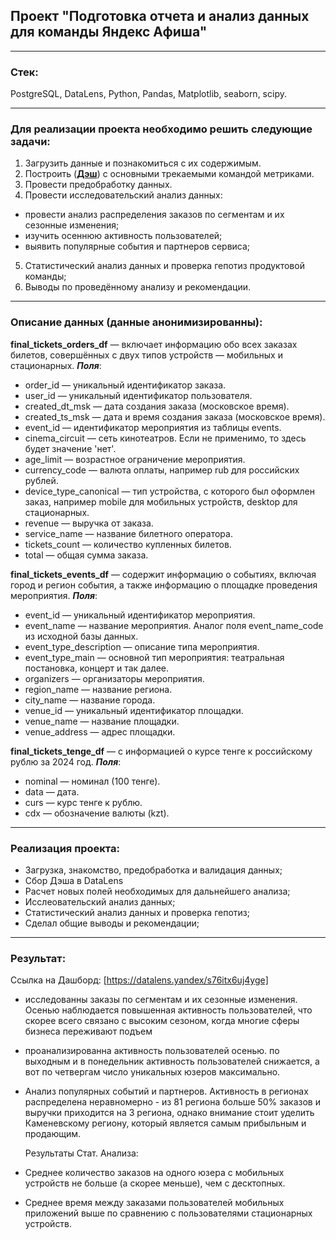## **Проект "Подготовка отчета и анализ данных для команды Яндекс Афиша"**
<hr>

### Стек:
PostgreSQL, DataLens, Python, Pandas, Matplotlib, seaborn, scipy.

<hr>

### Для реализации проекта необходимо решить следующие задачи:

1. Загрузить данные и познакомиться с их содержимым.
2. Построить (__[Дэш](https://datalens.yandex/s76itx6uj4yge)__) с основными трекаемыми командой метриками.
3. Провести предобработку данных.
4. Провести исследовательский анализ данных:
  - провести анализ распределения заказов по сегментам и их сезонные изменения;
  - изучить осеннюю активность пользователей;
  - выявить популярные события и партнеров сервиса;
5. Статистический анализ данных и проверка гепотиз продуктовой команды;
6. Выводы по проведённому анализу и рекомендации.

<hr>

### Описание данных (данные анонимизированны):

<strong>final_tickets_orders_df</strong> — включает информацию обо всех заказах билетов, совершённых с двух типов устройств — мобильных и стационарных.
<strong>*Поля*</strong>:
- order_id — уникальный идентификатор заказа.
- user_id — уникальный идентификатор пользователя.
- created_dt_msk — дата создания заказа (московское время).
- created_ts_msk — дата и время создания заказа (московское время).
- event_id — идентификатор мероприятия из таблицы events.
- cinema_circuit — сеть кинотеатров. Если не применимо, то здесь будет значение 'нет'.
- age_limit — возрастное ограничение мероприятия.
- currency_code — валюта оплаты, например rub для российских рублей.
- device_type_canonical — тип устройства, с которого был оформлен заказ, например mobile для мобильных устройств, desktop для стационарных.
- revenue — выручка от заказа.
- service_name — название билетного оператора.
- tickets_count — количество купленных билетов.
- total — общая сумма заказа.

<strong>final_tickets_events_df</strong> — содержит информацию о событиях, включая город и регион события, а также информацию о площадке проведения мероприятия.
<strong>*Поля*</strong>:
- event_id — уникальный идентификатор мероприятия.
- event_name — название мероприятия. Аналог поля event_name_code из исходной базы данных.
- event_type_description — описание типа мероприятия.
- event_type_main — основной тип мероприятия: театральная постановка, концерт и так далее.
- organizers — организаторы мероприятия.
- region_name — название региона.
- city_name — название города.
- venue_id — уникальный идентификатор площадки.
- venue_name — название площадки.
- venue_address — адрес площадки.

<strong>final_tickets_tenge_df</strong> — с информацией о курсе тенге к российскому рублю за 2024 год.
<strong>*Поля*</strong>:
- nominal — номинал (100 тенге).
- data — дата.
- curs — курс тенге к рублю.
- cdx — обозначение валюты (kzt).

<hr>

### Реализация проекта:
- Загрузка, знакомство, предобработка и валидация данных;
- Сбор Дэша в DataLens
- Расчет новых полей необходимых для дальнейшего анализа;
- Исслеовательский анализ данных;
- Статистический анализ данных и проверка гепотиз;
- Сделал общие выводы и рекомендации;

<hr>

### Результат:

Ссылка на Дашборд: [https://datalens.yandex/s76itx6uj4yge]

- исследованны заказы по сегментам и их сезонные изменения. Осенью наблюдается повышенная активность пользователей, что скорее всего связано с высоким сезоном, когда многие сферы бизнеса переживают подъем
- проанализированна активность пользователей осенью. по выходным и в понедельник активность пользователей снижается, а вот по четвергам число уникальных юзеров максимально.
- Анализ популярных событий и партнеров. Активность в регионах распределена неравномерно - из 81 региона больше 50% заказов и выручки приходится на 3 региона, однако внимание стоит уделить Каменевскому региону, который является самым прибыльным и продающим.

  Результаты Стат. Анализа:

- Среднее количество заказов на одного юзера с мобильных устройств не больше (а скорее меньше), чем с десктопных.
- Среднее время между заказами пользователей мобильных приложений выше по сравнению с пользователями стационарных устройств.
